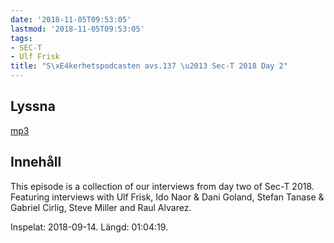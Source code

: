 ```yaml
---
date: '2018-11-05T09:53:05'
lastmod: '2018-11-05T09:53:05'
tags:
- SEC-T
- Ulf Frisk
title: "S\xE4kerhetspodcasten avs.137 \u2013 Sec-T 2018 Day 2"
---
```

## Lyssna

[mp3](http://traffic.libsyn.com/sakerhetspodcasten/SEC-T_0xB_Day_2.mp3)

## Innehåll

This episode is a collection of our interviews from day two of Sec-T 2018. Featuring
interviews with Ulf Frisk, Ido Naor & Dani Goland, Stefan Tanase & Gabriel Cirlig,
Steve Miller and Raul Alvarez.

Inspelat: 2018-09-14. Längd: 01:04:19.

